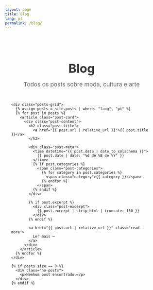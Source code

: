 ```yaml
---
layout: page
title: Blog
lang: pt
permalink: /blog/
---
```


<div class="blog-page">
  <div class="container">
    <header class="page-header">
      <h1>Blog</h1>
      <p class="page-description">Todos os posts sobre moda, cultura e arte</p>
    </header>

    <div class="posts-grid">
      {% assign posts = site.posts | where: "lang", "pt" %}
      {% for post in posts %}
        <article class="post-card">
          <div class="post-content">
            <h2 class="post-title">
              <a href="{{ post.url | relative_url }}">{{ post.title }}</a>
            </h2>
            
            <div class="post-meta">
              <time datetime="{{ post.date | date_to_xmlschema }}">
                {{ post.date | date: "%d de %B de %Y" }}
              </time>
              {% if post.categories %}
                <span class="post-categories">
                  {% for category in post.categories %}
                    <span class="category">{{ category }}</span>
                  {% endfor %}
                </span>
              {% endif %}
            </div>
            
            {% if post.excerpt %}
              <div class="post-excerpt">
                {{ post.excerpt | strip_html | truncate: 150 }}
              </div>
            {% endif %}
            
            <a href="{{ post.url | relative_url }}" class="read-more">
              Ler mais →
            </a>
          </div>
        </article>
      {% endfor %}
    </div>

    {% if posts.size == 0 %}
      <div class="no-posts">
        <p>Nenhum post encontrado.</p>
      </div>
    {% endif %}
  </div>
</div>

<style>
.blog-page {
  padding: 2rem 0;
}

.container {
  max-width: 1200px;
  margin: 0 auto;
  padding: 0 20px;
}

.page-header {
  text-align: center;
  margin-bottom: 3rem;
}

.page-header h1 {
  font-size: 2.5rem;
  color: #333;
  margin-bottom: 1rem;
}

.page-description {
  font-size: 1.2rem;
  color: #666;
  margin: 0;
}

.posts-grid {
  display: grid;
  grid-template-columns: repeat(auto-fit, minmax(300px, 1fr));
  gap: 2rem;
  margin-bottom: 3rem;
}

.post-card {
  background: #fff;
  border-radius: 8px;
  box-shadow: 0 2px 10px rgba(0,0,0,0.1);
  overflow: hidden;
  transition: transform 0.3s ease, box-shadow 0.3s ease;
}

.post-card:hover {
  transform: translateY(-5px);
  box-shadow: 0 5px 20px rgba(0,0,0,0.15);
}

.post-content {
  padding: 1.5rem;
}

.post-title {
  margin: 0 0 1rem 0;
  font-size: 1.3rem;
  line-height: 1.4;
}

.post-title a {
  color: #333;
  text-decoration: none;
  transition: color 0.3s ease;
}

.post-title a:hover {
  color: #007acc;
}

.post-meta {
  display: flex;
  align-items: center;
  gap: 1rem;
  margin-bottom: 1rem;
  font-size: 0.9rem;
  color: #666;
}

.post-categories {
  display: flex;
  gap: 0.5rem;
}

.category {
  background: #f0f0f0;
  padding: 0.2rem 0.5rem;
  border-radius: 12px;
  font-size: 0.8rem;
  color: #555;
}

.post-excerpt {
  color: #555;
  line-height: 1.6;
  margin-bottom: 1.5rem;
}

.read-more {
  display: inline-block;
  color: #007acc;
  text-decoration: none;
  font-weight: 500;
  transition: color 0.3s ease;
}

.read-more:hover {
  color: #005a99;
}

.no-posts {
  text-align: center;
  padding: 3rem;
  color: #666;
}

@media (max-width: 768px) {
  .posts-grid {
    grid-template-columns: 1fr;
    gap: 1.5rem;
  }
  
  .page-header h1 {
    font-size: 2rem;
  }
  
  .post-content {
    padding: 1.25rem;
  }
}
</style> 